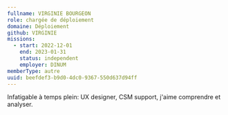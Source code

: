 ```yaml
---
fullname: VIRGINIE BOURGEON
role: chargée de déploiement
domaine: Déploiement
github: VIRGINIE
missions:
  - start: 2022-12-01
    end: 2023-01-31
    status: independent
    employer: DINUM
memberType: autre
uuid: beefdef3-b9d0-4dc0-9367-550d637d94ff
---
```

Infatigable à temps plein: UX designer, CSM support, j'aime comprendre et analyser.
